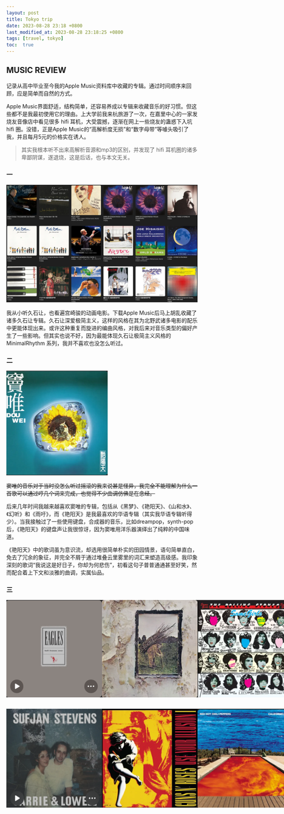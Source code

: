 ```yaml
---
layout: post
title: Tokyo trip
date: 2023-08-28 23:18 +0800
last_modified_at: 2023-08-28 23:18:25 +0800
tags: [travel, tokyo]
toc:  true
---
```


## MUSIC REVIEW

记录从高中毕业至今我的Apple Music资料库中收藏的专辑。通过时间顺序来回顾，应是简单而自然的方式。

Apple Music界面舒适，结构简单，还容易养成以专辑来收藏音乐的好习惯。但这些都不是我最初使用它的理由。上大学前我来杭旅游了一次，在嘉里中心的一家发烧友音像店中看见很多 hifi 耳机，大受震撼，逐渐在网上一些烧友的蛊惑下入坑 hifi 圈。没错，正是Apple Music的“高解析度无损”和“数字母带”等噱头吸引了我，并且每月5元的价格实在诱人。

> 其实我根本听不出来高解析音源和mp3的区别，并发现了 hifi 耳机圈的诸多卑鄙阴谋，遂退烧，这是后话，也与本文无关。

### 一

![image-20240301124338510](https://github.com/utenasama/utenasama.github.io/raw/master/media/image-20240301124338510.png)

我从小听久石让，也看遍宫崎骏的动画电影。下载Apple Music后马上胡乱收藏了诸多久石让专辑。久石让深爱极简主义，这样的风格在其为北野武诸多电影的配乐中更能体现出来。或许这种重复而旋进的编曲风格，对我后来对音乐类型的偏好产生了一些影响。但其实也说不好，因为最能体现久石让极简主义风格的 MinimalRhythm 系列，我并不喜欢也没怎么听过。

### 二

![image-20240301134446766](https://github.com/utenasama/utenasama.github.io/raw/master/media/image-20240301134446766.png)

<del>窦唯的音乐对于当时没怎么听过摇滚的我来说甚是怪异，我完全不能理解为什么一首歌可以通过哼几个词来完成，也觉得不少曲调仿佛是在念经。</del>

后来几年时间我越来越喜欢窦唯的专辑，包括从《黑梦》、《艳阳天》、《山和水》、《幻听》和《雨吁》，而《艳阳天》是我最喜欢的华语专辑（其实我华语专辑听得少）。当我接触过了一些使用键盘，合成器的音乐，比如dreampop，synth-pop后，《艳阳天》的键盘声让我很惊讶，因为窦唯用洋乐器演绎出了纯粹的中国味道。

《艳阳天》中的歌词虽为意识流，却选用很简单朴实的田园情景，语句简单直白，免去了冗余的象征，并完全不屑于通过堆叠云里雾里的词汇来塑造高级感。我印象深刻的歌词“我说这是好日子，你却为何悲伤”，初看这句子普普通通甚至好笑，然而配合着上下文和淡雅的曲调，实属仙品。

### 三

<html lang="en">
<head>
<meta charset="UTF-8">
<meta name="viewport" content="width=device-width, initial-scale=1.0">
<title>Images Side by Side</title>
<style>
  .image-container {
    display: flex;
    justify-content: space-between;
    margin-bottom: 20px; /* 设置容器之间的间距 */
  }
  .image-container img {
    max-width: 50%; /* 控制图片宽度 */
    margin-bottom: 10px; /* 设置图片之间的间距 */
  }
</style>
</head>
<body>

<div class="image-container">
  <img src="https://github.com/utenasama/utenasama.github.io/raw/master/media/image-20240301134359409.png" alt="Image 1">
  <img src="https://github.com/utenasama/utenasama.github.io/raw/master/media/image-20240301134541022.png" alt="Image 2">
  <img src="https://github.com/utenasama/utenasama.github.io/raw/master/media/image-20240301134624103.png" alt="Image 3">
  <img src="https://github.com/utenasama/utenasama.github.io/raw/master/media/image-20240301134656408.png" alt="Image 4">
  <img src="https://github.com/utenasama/utenasama.github.io/raw/master/media/image-20240301134554419.png" alt="Image 5">
</div>

<div class="image-container">
  <img src="https://github.com/utenasama/utenasama.github.io/raw/master/media/image-20240301134420991.png" alt="Image 6">
  <img src="https://github.com/utenasama/utenasama.github.io/raw/master/media/image-20240301134906939.png" alt="Image 7">
  <img src="https://github.com/utenasama/utenasama.github.io/raw/master/media/image-20240301134943394.png" alt="Image 8">
  <img src="https://github.com/utenasama/utenasama.github.io/raw/master/media/image-20240301135004194.png" alt="Image 9">
  <img src="https://github.com/utenasama/utenasama.github.io/raw/master/media/image-20240301135032841.png" alt="Image 10">
  <img src="https://github.com/utenasama/utenasama.github.io/raw/master/media/image-20240301135206303.png" alt="Image 11">
</div>

</body>
</html>


